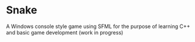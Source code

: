 # Snake
A Windows console style game using SFML for the purpose of learning C++ and basic game development (work in progress)
